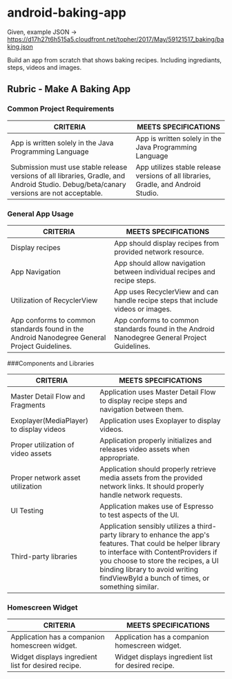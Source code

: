 # android-baking-app

Given, example JSON -> https://d17h27t6h515a5.cloudfront.net/topher/2017/May/59121517_baking/baking.json

Build an app from scratch that shows baking recipes.  Including ingrediants, steps, videos and images.

## Rubric - Make A Baking App

### Common Project Requirements

CRITERIA | MEETS SPECIFICATIONS
--- | ---
App is written solely in the Java Programming Language | App is written solely in the Java Programming Language
Submission must use stable release versions of all libraries, Gradle, and Android Studio. Debug/beta/canary versions are not acceptable. | App utilizes stable release versions of all libraries, Gradle, and Android Studio.

### General App Usage

CRITERIA | MEETS SPECIFICATIONS
--- | ---
Display recipes | App should display recipes from provided network resource.
App Navigation | App should allow navigation between individual recipes and recipe steps.
Utilization of RecyclerView | App uses RecyclerView and can handle recipe steps that include videos or images.
App conforms to common standards found in the Android Nanodegree General Project Guidelines. | App conforms to common standards found in the Android Nanodegree General Project Guidelines.  

###Components and Libraries

CRITERIA | MEETS SPECIFICATIONS
--- | ---
Master Detail Flow and Fragments | Application uses Master Detail Flow to display recipe steps and navigation between them.
Exoplayer(MediaPlayer) to display videos | Application uses Exoplayer to display videos.
Proper utilization of video assets | Application properly initializes and releases video assets when appropriate.
Proper network asset utilization | Application should properly retrieve media assets from the provided network links. It should properly handle network requests.
UI Testing | Application makes use of Espresso to test aspects of the UI.
Third-party libraries| Application sensibly utilizes a third-party library to enhance the app's features. That could be helper library to interface with ContentProviders if you choose to store the recipes, a UI binding library to avoid writing findViewById a bunch of times, or something similar.

### Homescreen Widget

CRITERIA | MEETS SPECIFICATIONS
--- | ---
Application has a companion homescreen widget.  | Application has a companion homescreen widget.
Widget displays ingredient list for desired recipe. | Widget displays ingredient list for desired recipe.
